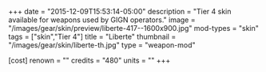 +++
date = "2015-12-09T15:53:14-05:00"
description = "Tier 4 skin available for weapons used by GIGN operators."
image = "/images/gear/skin/preview/liberte-417--1600x900.jpg"
mod-types = "skin"
tags = ["skin","Tier 4"]
title = "Liberte"
thumbnail = "/images/gear/skin/liberte-th.jpg"
type = "weapon-mod"

[cost]
  renown = ""
  credits = "480"
  units = ""
+++
